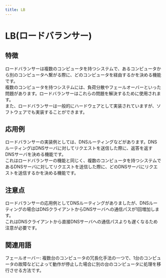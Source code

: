 ```yaml
---
title: LB
---
```


# LB(ロードバランサー)
## 特徴
ロードバランサーは複数のコンピュータを持つシステムで、あるコンピュータから別のコンピュータへ繋がる際に、どのコンピュータを経由するかを決める機能です。  
複数のコンピュータを持つシステムには、負荷分散やフェールオーバーといった問題があります。ロードバランサーはこれらの問題を解決するために使用されます。  
また、ロードバランサーは一般的にハードウェアとして実装されていますが、ソフトウェアでも実装することができます。  
## 応用例
ロードバランサーの実装例としては、DNSルーティングなどがあります。DNSルーティングはDNSサーバに対してリクエストを送信した際に、返答を返すDNSサーバを決める機能です。  
これはロードバランサーの機能と同じく、複数のコンピュータを持つシステムであるDNSサーバに対してリクエストを送信した際に、どのDNSサーバにリクエストを送信するかを決める機能です。  
## 注意点
ロードバランサーの応用例としてDNSルーティングがありましたが、DNSルーティングの場合はDNSクライアントからDNSサーバへの通信パスが1回増加します。  
これはDNSクライアントから直接DNSサーバへの通信パスよりも遅くなるため注意が必要です。  
## 関連用語
フェールオーバー: 複数台のコンピュータの冗長化手法の一つで、1台のコンピュータの故障などによって動作が停止した場合に別の台のコンピュータに処理を移行させる方法です。